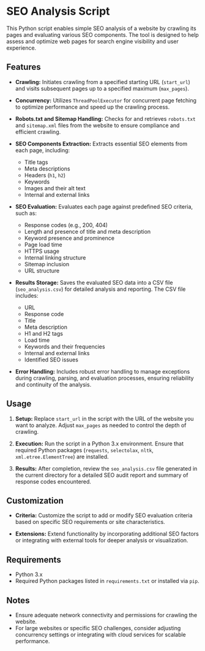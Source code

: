 # SEO Analysis Script

This Python script enables simple SEO analysis of a website by crawling its pages and evaluating various SEO components. The tool is designed to help assess and optimize web pages for search engine visibility and user experience.

## Features

- **Crawling:** Initiates crawling from a specified starting URL (`start_url`) and visits subsequent pages up to a specified maximum (`max_pages`).
  
- **Concurrency:** Utilizes `ThreadPoolExecutor` for concurrent page fetching to optimize performance and speed up the crawling process.

- **Robots.txt and Sitemap Handling:** Checks for and retrieves `robots.txt` and `sitemap.xml` files from the website to ensure compliance and efficient crawling.

- **SEO Components Extraction:** Extracts essential SEO elements from each page, including:
  - Title tags
  - Meta descriptions
  - Headers (`h1`, `h2`)
  - Keywords
  - Images and their alt text
  - Internal and external links
  
- **SEO Evaluation:** Evaluates each page against predefined SEO criteria, such as:
  - Response codes (e.g., 200, 404)
  - Length and presence of title and meta description
  - Keyword presence and prominence
  - Page load time
  - HTTPS usage
  - Internal linking structure
  - Sitemap inclusion
  - URL structure
  
- **Results Storage:** Saves the evaluated SEO data into a CSV file (`seo_analysis.csv`) for detailed analysis and reporting. The CSV file includes:
  - URL
  - Response code
  - Title
  - Meta description
  - H1 and H2 tags
  - Load time
  - Keywords and their frequencies
  - Internal and external links
  - Identified SEO issues
  
- **Error Handling:** Includes robust error handling to manage exceptions during crawling, parsing, and evaluation processes, ensuring reliability and continuity of the analysis.

## Usage

1. **Setup:** Replace `start_url` in the script with the URL of the website you want to analyze. Adjust `max_pages` as needed to control the depth of crawling.

2. **Execution:** Run the script in a Python 3.x environment. Ensure that required Python packages (`requests`, `selectolax`, `nltk`, `xml.etree.ElementTree`) are installed.

3. **Results:** After completion, review the `seo_analysis.csv` file generated in the current directory for a detailed SEO audit report and summary of response codes encountered.

## Customization

- **Criteria:** Customize the script to add or modify SEO evaluation criteria based on specific SEO requirements or site characteristics.
  
- **Extensions:** Extend functionality by incorporating additional SEO factors or integrating with external tools for deeper analysis or visualization.

## Requirements

- Python 3.x
- Required Python packages listed in `requirements.txt` or installed via `pip`.

## Notes

- Ensure adequate network connectivity and permissions for crawling the website.
- For large websites or specific SEO challenges, consider adjusting concurrency settings or integrating with cloud services for scalable performance.
